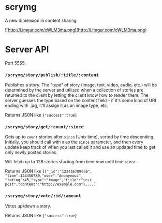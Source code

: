 scrymg
======

A new dimension in content sharing

![http://i.imgur.com/cWLM3ma.png](http://i.imgur.com/cWLM3ma.png)

# Server API

Port 5555.

### `/scrymg/story/publish/:title/:content`

Publishes a story. The "type" of story (image, text, video, audio, etc.) will be determined by the server and utilized when a collection of stories are returned to the client by letting the client know how to render them. The server guesses the type based on the content field - if it's some kind of URI ending with .jpg, it'll assign it as an image type, etc.

Returns JSON like `{"success":true}`

### `/scrymg/story/get/:count/:since`

Gets up to `count` stories after `since` (Unix time), sorted by time descending. Initially, you should call with `0` as the `since` parameter, and then every update keep track of when you last called it and use an updated time to get only newly posted stories.

Will fetch up to 128 stories starting from time now until time `since`.

Returns JSON like `[{"_id":"1234567890ab", "time":123456789,"user":"Anonymous", "rating":45,"type":"image","title":"test post","content":"http://example.com"},...]`

### `/scrymg/story/vote/:id/:amount`

Votes up/down a story.

Returns JSON like `{"success":true}`
